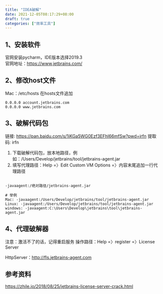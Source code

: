 ```yaml
---
title: "IDEA破解"
date: 2021-12-05T08:17:29+08:00
draft: true
categories: ["效率工具"]
---
```



## 1、安装软件
官网安装pycharm，IDE版本选择2019.3  
官网地址：https://www.jetbrains.com/

## 2、修改host文件
Mac：/etc/hosts 在hosts文件追加
```
0.0.0.0 account.jetbrains.com  
0.0.0.0 www.jetbrains.com
```

## 3、破解代码包
链接: https://pan.baidu.com/s/1iKGa5WG0Ezf3EFhl66mfSw?pwd=irfn 提取码: irfn

1. 下载破解代码包，放本地路径，例如：/Users/Develop/jetbrains/tool/jetbrains-agent.jar
2. 填写代理路径：Help =〉Edit Custom VM Options =〉内容末尾追加一行代理路径
```

-javaagent:/绝对路径/jetbrains-agent.jar

# 举例
Mac: -javaagent:/Users/Develop/jetbrains/tool/jetbrains-agent.jar  
Linux: -javaagent:/Users/Develop/jetbrains/tool/jetbrains-agent.jar
windows: -javaagent:C:\Users\Develop\jetbrains\tool\jetbrains-agent.jar
```

## 4、代理破解器
注意：激活不了的话，记得重启服务
操作路径：Help =〉register =〉License Server

HttpServer：http://fls.jetbrains-agent.com

## 参考资料
https://zhile.io/2018/08/25/jetbrains-license-server-crack.html




